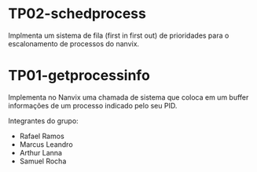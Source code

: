 # TP02-schedprocess
Implmenta um sistema de fila (first in first out) de prioridades para o escalonamento de processos do nanvix.

# TP01-getprocessinfo
Implementa no Nanvix uma chamada de sistema que coloca em um buffer informações de um processo indicado pelo seu PID.

Integrantes do grupo:

* Rafael Ramos
* Marcus Leandro
* Arthur Lanna 
* Samuel Rocha
